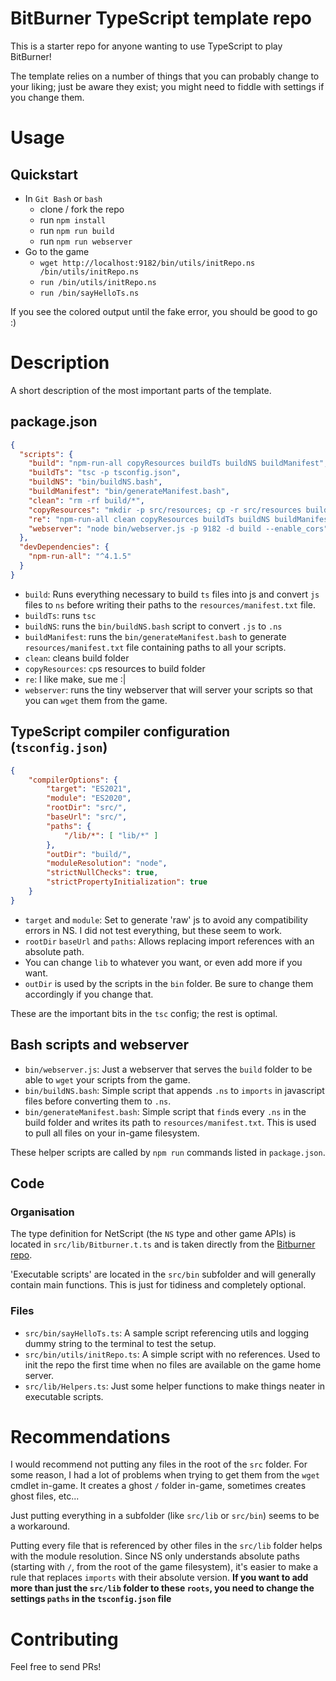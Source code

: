 # BitBurner TypeScript template repo

This is a starter repo for anyone wanting to use TypeScript to play
BitBurner!

The template relies on a number of things that you can probably change
to your liking; just be aware they exist; you might need to fiddle with
settings if you change them.

# Usage

## Quickstart

- In `Git Bash` or `bash`
  - clone / fork the repo
  - run `npm install`
  - run `npm run build`
  - run `npm run webserver`
- Go to the game
  - `wget http://localhost:9182/bin/utils/initRepo.ns
    /bin/utils/initRepo.ns`
  - `run /bin/utils/initRepo.ns`
  - `run /bin/sayHelloTs.ns`

If you see the colored output until the fake error, you should be good
to go :)

# Description

A short description of the most important parts of the template.

## package.json

```json
{
  "scripts": {
    "build": "npm-run-all copyResources buildTs buildNS buildManifest",
    "buildTs": "tsc -p tsconfig.json",
    "buildNS": "bin/buildNS.bash",
    "buildManifest": "bin/generateManifest.bash",
    "clean": "rm -rf build/*",
    "copyResources": "mkdir -p src/resources; cp -r src/resources build",
    "re": "npm-run-all clean copyResources buildTs buildNS buildManifest",
    "webserver": "node bin/webserver.js -p 9182 -d build --enable_cors"
  },
  "devDependencies": {
    "npm-run-all": "^4.1.5"
  }
}
```

- `build`: Runs everything necessary to build `ts` files into js and
  convert `js` files to `ns` before writing their paths to the
  `resources/manifest.txt` file.
- `buildTs`: runs `tsc`
- `buildNS`: runs the `bin/buildNS.bash` script to convert `.js` to
  `.ns`
- `buildManifest`: runs the `bin/generateManifest.bash` to generate
  `resources/manifest.txt` file containing paths to all your scripts.
- `clean`: cleans build folder
- `copyResources`: `cp`s resources to build folder
- `re`: I like make, sue me :|
- `webserver`: runs the tiny webserver that will server your scripts so
  that you can `wget` them from the game.

## TypeScript compiler configuration (`tsconfig.json`)

```json
{
	"compilerOptions": {
		"target": "ES2021",
		"module": "ES2020",
		"rootDir": "src/",
		"baseUrl": "src/",
		"paths": {
			"/lib/*": [ "lib/*" ]
		},
		"outDir": "build/",
		"moduleResolution": "node",
		"strictNullChecks": true,
		"strictPropertyInitialization": true
	}
}
```

- `target` and `module`: Set to generate 'raw' js to avoid any
  compatibility errors in NS. I did not test everything, but these seem
  to work.
- `rootDir` `baseUrl` and `paths`: Allows replacing import references
  with an absolute path.
- You can change `lib` to whatever you want, or even add more if you
  want.
- `outDir` is used by the scripts in the `bin` folder. Be sure to change
  them accordingly if you change that.

These are the important bits in the `tsc` config; the rest is optimal.

## Bash scripts and webserver

- `bin/webserver.js`: Just a webserver that serves the `build` folder to
  be able to `wget` your scripts from the game.
- `bin/buildNS.bash`: Simple script that appends `.ns` to `imports` in
  javascript files before converting them to `.ns`.
- `bin/generateManifest.bash`: Simple script that `find`s every `.ns` in
  the build folder and writes its path to `resources/manifest.txt`. This
  is used to pull all files on your in-game filesystem.

These helper scripts are called by `npm run` commands listed in
`package.json`.

## Code

### Organisation

The type definition for NetScript (the `NS` type and other game APIs) is
located in `src/lib/Bitburner.t.ts` and is taken directly from the
[Bitburner repo](https://github.com/danielyxie/bitburner/blob/dev/dist/bitburner.d.ts).

'Executable scripts' are located in the `src/bin` subfolder and will
generally contain main functions. This is just for tidiness and
completely optional.

### Files

- `src/bin/sayHelloTs.ts`: A sample script referencing utils and logging
  dummy string to the terminal to test the setup.
- `src/bin/utils/initRepo.ts`: A simple script with no references. Used
  to init the repo the first time when no files are available on the
  game home server.
- `src/lib/Helpers.ts`: Just some helper functions to make things neater
  in executable scripts.

# Recommendations

I would recommend not putting any files in the root of the `src` folder.
For some reason, I had a lot of problems when trying to get them from
the `wget` cmdlet in-game. It creates a ghost `/` folder in-game,
sometimes creates ghost files, etc...

Just putting everything in a subfolder (like `src/lib` or `src/bin`)
seems to be a workaround.

Putting every file that is referenced by other files in the `src/lib`
folder helps with the module resolution. Since NS only understands
absolute paths (starting with `/`, from the root of the game
filesystem), it's easier to make a rule that replaces `imports` with
their absolute version. **If you want to add more than just the
`src/lib` folder to these `roots`, you need to change the settings
`paths` in the `tsconfig.json` file**

# Contributing

Feel free to send PRs!
